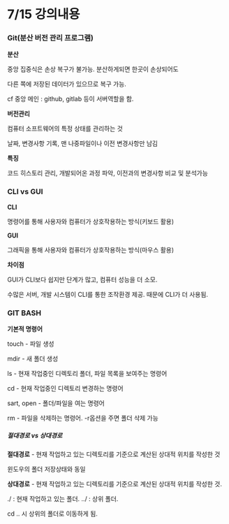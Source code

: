 # 7/15 강의내용



### Git(분산 버전 관리 프로그램)

**분산** 

중앙 집중식은 손상 복구가 불가능. 분산하게되면 한곳이 손상되어도

다른 쪽에 저장된 데이터가 있으므로 복구 가능. 

cf 중앙 메인 : github, gitlab 등이 서버역할을 함.

**버전관리**

컴퓨터 소프트웨어의 특정 상태를 관리하는 것

날짜, 변경사항 기록, 맨 나중파일이나 이전 변경사항만 남김

**특징**

코드 히스토리 관리, 개발되어온 과정 파악, 이전과의 변경사항 비교 및 분석가능

### CLI vs GUI

**CLI**

명령어를 통해 사용자와 컴퓨터가 상호작용하는 방식(키보드 활용)

**GUI**

그래픽을 통해 사용자와 컴퓨터가 상호작용하는 방식(마우스 활용)

**차이점**

GUI가 CLI보다 쉽지만 단계가 많고, 컴퓨터 성능을 더 소모.

수많은 서버, 개발 시스템이 CLI를 통한 조작환경 제공. 때문에 CLI가 더 사용됨.



### GIT BASH

**기본적 명령어**

touch - 파일 생성

mdir - 새 폴더 생성

ls - 현재 작업중인 디렉토리 폴더, 파일 목록을 보여주는 명령어

cd - 현재 작업중인 디렉토리 변경하는 명령어

sart, open - 폴더/파일을 여는 명령어

rm - 파일을 삭제하는 명령어. -r옵션을 주면 폴더 삭제 가능

##### 절대경로 vs 상대경로

**절대경로** - 현재 작업하고 있는 디렉토리를 기준으로 계산된 상대적 위치를 작성한 것

윈도우의 폴더 저장상태와 동일

**상대경로** - 현재 작업하고 있는 디렉토리를 기준으로 계산된 상대적 위치를 작성한 것.

./ : 현재 작업하고 있는 폴더.  				../ : 상위 폴더.

cd .. 시 상위의 폴더로 이동하게 됨. 











